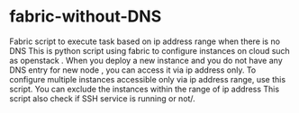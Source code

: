 # fabric-without-DNS
Fabric script to execute task based on ip address range when there is no DNS 
This is python script using fabric to configure instances on cloud such as openstack .
When you deploy a new instance and you do not have any DNS entry for new node , you 
can access it via ip address only. To configure multiple instances accessible only
via ip address range, use this script.
You can exclude the instances within the range of ip address
This script also check if SSH service is running or not/.
